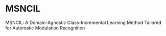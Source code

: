 # MSNCIL
MSNCIL: A Domain-Agnostic Class-Incremental Learning Method Tailored for Automatic Modulation Recognition
